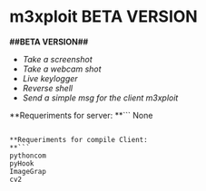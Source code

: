 # m3xploit BETA VERSION

**##BETA VERSION##**
* *Take a screenshot*
* *Take a webcam shot*
* *Live keylogger*
* *Reverse shell*
* *Send a simple msg for the client m3xploit*

**Requeriments for server:
**```
None
```

**Requeriments for compile Client:
**```
pythoncom
pyHook
ImageGrap
cv2
```